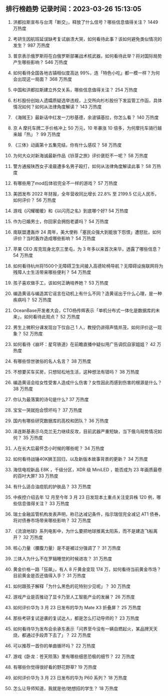 
## 排行榜趋势 记录时间：2023-03-26 15:13:05
  
  1. 洪都拉斯宣布与台湾「断交」，释放了什么信号？哪些信息值得关注？ 1449 万热度
    
  2. 考研生因航班延误缺考复试崩溃大哭，如何看待此事？该如何避免类似情况的发生？ 987 万热度
    
  3. 普京表示俄罗斯将在白俄罗斯部署战术核武器，如何看待此举？将对国际局势产生哪些影响？ 546 万热度
    
  4. 如何看待全国各地古镇相似度高达 99%，连「特色小吃」都一模一样？为何会出现这一局面？ 368 万热度
    
  5. 中国和洪都拉斯建立外交关系，哪些信息值得关注？ 254 万热度
    
  6. 杉杉股份创始人遗孀质疑选举违规，上交所向杉杉股份下发监管工作函，具体情况如何？如何从法律角度解读？ 143 万热度
    
  7. 《海贼王》最新话中红发一刀秒基德，余波镇基拉，你怎么看？ 140 万热度
    
  8. 京 A 摩托车牌二手价格冲上 50 万元，10 年暴涨 10 倍多，为何摩托车骑行越来越「热」？ 99 万热度
    
  9. 《三体》动画第十五集完结，你有什么感叹？ 58 万热度
    
  10. 为何大众对新海诚最新作品《铃芽之旅》评价褒贬不一呢？ 58 万热度
    
  11. 警方通报陕西女子凌晨遭多名男子殴打，如何从法律角度解读此事？ 58 万热度
    
  12. 有哪些用了mod后体验完全不一样的游戏？ 57 万热度
    
  13. 美团发布 2022 年财报，全年营收同比增长 22.8% 至 2199.5 亿元人民币，如何评价？ 56 万热度
    
  14. 游戏《闪耀暖暖》和《以闪亮之名》到底哪个好? 54 万热度
    
  15. 作为已婚男士，你回家会拥抱老婆吗？ 54 万热度
    
  16. 南联盟遭轰炸 24 周年，美大使称「塞民众强大到能放下怨恨」遭怒批，如何评价？当时轰炸造成哪些影响？ 54 万热度
    
  17. 苹果 CEO 库克现身北京三里屯，为 3 年多以来首次来华，透露了哪些信息？ 54 万热度
    
  18. 如何看待杭州将1500个无障碍卫生间接入高德轮椅导航？无障碍设施联网将为残障人士生活带来哪些便利？ 54 万热度
    
  19. 孩子喜欢做手工，该如何正确培养她？ 53 万热度
    
  20. 编造黄谣与编造其它谣言在动机上有什么不同？造黄谣出于什么心理，是一种疾病吗？ 52 万热度
    
  21. OceanBase开发者大会，CTO杨传辉表示「单机分布式一体化是数据库的未来」，如何看待此观点？ 52 万热度
    
  22. 男生上微积分课发现台下仅自己 1 人，教授仍讲得声情并茂，如何评价这一现象？ 52 万热度
    
  23. 如何看待《崩坏：星穹铁道》在前瞻直播中疑似用广告调侃自家姐姐？ 42 万热度
    
  24. 有哪些惊世骇俗的名人名言？ 38 万热度
    
  25. 不想要买车买房，只想轻松地生活，这种想法有错吗？ 38 万热度
    
  26. 编造黄谣会给女性受害人造成什么伤害？女性因此而感到伤害的根源是什么？ 38 万热度
    
  27. 你认为最落寞的诗句是什么? 37 万热度
    
  28. 宝宝一哭就抱会惯坏吗？ 37 万热度
    
  29. 国内有哪些研究数据库的高校和团队？ 36 万热度
    
  30. 泽连斯基表示乌克兰无力继续反攻，目前武器严重短缺，当下俄乌局势情况如何？ 35 万热度
    
  31. 人在长大后最怀念小时候的哪些呢？ 34 万热度
    
  32. 如何看待战锤40K狮王回归，以及新版本故事背景的更新？ 34 万热度
    
  33. 海信电视新品 E8K ，千级分区，XDR 级 MiniLED ，能否成为 23 年画质最卷的百吋大屏? 33 万热度
    
  34. 有什么适合油痘肌的护肤品？ 33 万热度
    
  35. 中疾控介绍去年 12 月至今年 3 月 23 日发现本土重点关注变异株 120 例，哪些信息值得关注？ 33 万热度
    
  36. 瑞士金融监管机构发表声明，称已达减记条件，指示瑞信完全减记 AT1 债券，将对债券市场带来哪些影响？ 32 万热度
    
  37. 《流浪地球》系列电影中，为什么要把地球推离太阳系，而不是建造飞船离开？ 32 万热度
    
  38. 核心力量（腰腹力量）是不是被过分强调了？ 31 万热度
    
  39. 三体人为什么不在罗辑睡觉的时候进攻？ 31 万热度
    
  40. 黄金价格一路「狂飙」，有人 8 斤黄金变现 174 万，如何看待当前黄金市场？目前黄金是否还值得入手？ 31 万热度
    
  41. 如何跟孩子解释「为什么黑色的花特别少见呢」？ 30 万热度
    
  42. 游戏产业是否推动了显卡乃至人工智能产业的发展？ 26 万热度
    
  43. 如何评价华为 3 月 23 日发布的华为 Mate X3 折叠屏？ 25 万热度
    
  44. 那些考研复试逆袭的复试达人，都是怎么打动导师的？ 23 万热度
    
  45. 如何看待华为发布会余承东表示「问界至今没有一辆自燃起火，某品牌天天烧，都通过手段弄下去了」？ 22 万热度
    
  46. 可以推荐一首你的单曲循环吗？ 22 万热度
    
  47. 游戏《卧龙：苍天陨落》里有哪些细思恐极的细节？ 22 万热度
    
  48. 有哪些你觉得很好看的野花野草? 19 万热度
    
  49. 如何评价华为 3 月 23 日发布的华为 P60 系列？ 18 万热度
    
  50. 怎么让导师知道，我就是他/她想招的学生？ 18 万热度
    